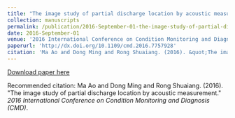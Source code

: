 ```yaml
---
title: "The image study of partial discharge location by acoustic measurement"
collection: manuscripts
permalink: /publication/2016-September-01-the-image-study-of-partial-discharge-location-by-acoustic-measurement
date: 2016-September-01
venue: '2016 International Conference on Condition Monitoring and Diagnosis (CMD)'
paperurl: 'http://dx.doi.org/10.1109/cmd.2016.7757928'
citation: 'Ma Ao and Dong Ming and Rong Shuaiang. (2016). &quot;The image study of partial discharge location by acoustic measurement.&quot; <i>2016 International Conference on Condition Monitoring and Diagnosis (CMD)</i>.'
---
```


<a href='http://dx.doi.org/10.1109/cmd.2016.7757928'>Download paper here</a>

Recommended citation: Ma Ao and Dong Ming and Rong Shuaiang. (2016). &quot;The image study of partial discharge location by acoustic measurement.&quot; <i>2016 International Conference on Condition Monitoring and Diagnosis (CMD)</i>.